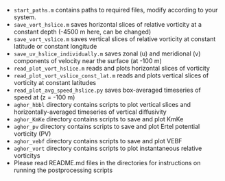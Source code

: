 * ```start_paths.m``` contains paths to required files, modify according to your system.
* ```save_vort_hslice.m``` saves horizontal slices of relative vorticity at a constant depth (-4500 m here, can be changed)
* ```save_vort_vslice.m``` saves vertical slices of relative vorticity at constant latitude or constant longitude
* ```save_uv_hslice_individually.m``` saves zonal (u) and meridional (v) components of velocity near the surface (at -100 m)
* ```read_plot_vort_hslice.m``` reads and plots horizontal slices of vorticity
* ```read_plot_vort_vslice_const_lat.m``` reads and plots vertical slices of vorticity at constant latitudes
* ```read_plot_avg_speed_hslice.py``` saves box-averaged timeseries of speed at (z = -100 m)
* ```aghor_hbbl``` directory contains scripts to plot vertical slices and horizontally-averaged timeseries of vertical diffusivity
* ```aghor_KmKe``` directory contains scripts to save and plot KmKe
* ```aghor_pv``` directory contains scripts to save and plot Ertel potential vorticity (PV)
* ```aghor_vebf``` directory contains scripts to save and plot VEBF
* ```aghor_vort``` directory contains scripts to plot instantaneous relative vorticitys
* Please read README.md files in the directories for instructions on running the postprocessing scripts


